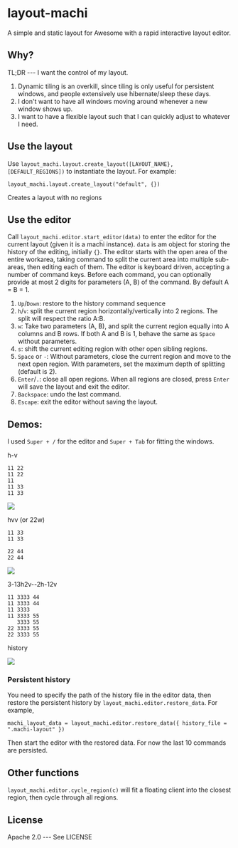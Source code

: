 # layout-machi

A simple and static layout for Awesome with a rapid interactive layout editor.

## Why?

TL;DR --- I want the control of my layout.

1. Dynamic tiling is an overkill, since tiling is only useful for persistent windows, and people extensively use hibernate/sleep these days.
2. I don't want to have all windows moving around whenever a new window shows up. 
3. I want to have a flexible layout such that I can quickly adjust to whatever I need.

## Use the layout

Use `layout_machi.layout.create_layout([LAYOUT_NAME}, [DEFAULT_REGIONS])` to instantiate the layout.
For example:

```
layout_machi.layout.create_layout("default", {})
```

Creates a layout with no regions

## Use the editor

Call `layout_machi.editor.start_editor(data)` to enter the editor for the current layout (given it is a machi instance).
`data` is am object for storing the history of the editing, initially `{}`. 
The editor starts with the open area of the entire workarea, taking command to split the current area into multiple sub-areas, then editing each of them. 
The editor is keyboard driven, accepting a number of command keys.
Before each command, you can optionally provide at most 2 digits for parameters (A, B) of the command.
By default A = B = 1.

1. `Up`/`Down`: restore to the history command sequence 
2. `h`/`v`: split the current region horizontally/vertically into 2 regions. The split will respect the ratio A:B. 
3. `w`: Take two parameters (A, B), and split the current region equally into A columns and B rows. If both A and B is 1, behave the same as `Space` without parameters.
4. `s`: shift the current editing region with other open sibling regions.
5. `Space` or `-`: Without parameters, close the current region and move to the next open region. With parameters, set the maximum depth of splitting (default is 2).
6. `Enter`/`.`: close all open regions. When all regions are closed, press `Enter` will save the layout and exit the editor. 
7. `Backspace`: undo the last command.
8. `Escape`: exit the editor without saving the layout.

## Demos:

I used `Super + /` for the editor and `Super + Tab` for fitting the windows.


h-v

```
11 22
11 22
11 
11 33
11 33
```

![](https://i.imgur.com/QbvMRTW.gif)


hvv (or 22w)

```
11 33
11 33

22 44
22 44
```

![](https://i.imgur.com/xJebxcF.gif)


3-13h2v--2h-12v

```
11 3333 44
11 3333 44
11 3333
11 3333 55
   3333 55
22 3333 55
22 3333 55
```


history

![](https://i.imgur.com/gzFr48V.gif)

### Persistent history

You need to specify the path of the history file in the editor data, then restore the persistent history by `layout_machi.editor.restore_data`. For example,

```
machi_layout_data = layout_machi.editor.restore_data({ history_file = ".machi-layout" })
```

Then start the editor with the restored data.
For now the last 10 commands are persisted.

## Other functions

`layout_machi.editor.cycle_region(c)` will fit a floating client into the closest region, then cycle through all regions. 

## License

Apache 2.0 --- See LICENSE
